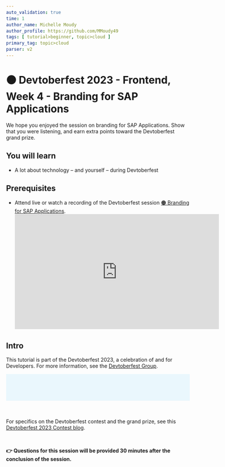 ```yaml
---
auto_validation: true
time: 1
author_name: Michelle Moudy
author_profile: https://github.com/MMoudy49
tags: [ tutorial>beginner, topic>cloud ]
primary_tag: topic>cloud
parser: v2
---
```


# 🟠 Devtoberfest 2023 - Frontend, Week 4 - Branding for SAP Applications
<!-- description --> We hope you enjoyed the session on branding for SAP Applications. Show that you were listening, and earn extra points toward the Devtoberfest grand prize.

## You will learn
- A lot about technology – and yourself – during Devtoberfest

## Prerequisites
- Attend live or watch a recording of the Devtoberfest session [🟠 Branding for SAP Applications](https://groups.community.sap.com/t5/devtoberfest/branding-for-sap-applications/ec-p/283524#M371).
  <iframe width="560" height="315" src="https://www.youtube.com/embed/kPrvWv0ZN2Y" frameborder="0" allowfullscreen></iframe>


## Intro
This tutorial is part of the Devtoberfest 2023, a celebration of and for Developers. For more information, see the [Devtoberfest Group](https://groups.community.sap.com/t5/devtoberfest/gh-p/Devtoberfest).

![Devtoberfest](devtoberfest-banner.gif)

&nbsp;

For specifics on the Devtoberfest contest and the grand prize, see this [Devtoberfest 2023 Contest blog](https://groups.community.sap.com/t5/devtoberfest-blog-posts/devtoberfest-2023-contest/ba-p/9357).

&nbsp;

<b>👉 Questions for this session will be provided 30 minutes after the conclusion of the session.</b>
